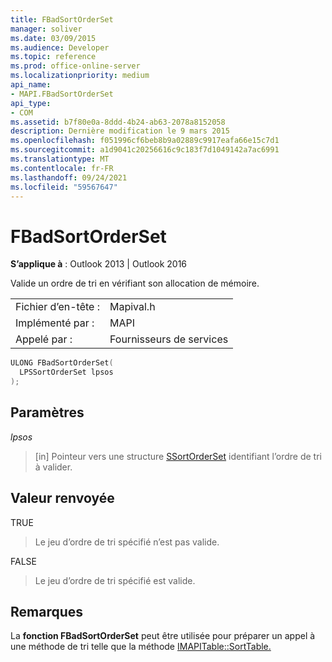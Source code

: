 ```yaml
---
title: FBadSortOrderSet
manager: soliver
ms.date: 03/09/2015
ms.audience: Developer
ms.topic: reference
ms.prod: office-online-server
ms.localizationpriority: medium
api_name:
- MAPI.FBadSortOrderSet
api_type:
- COM
ms.assetid: b7f80e0a-8ddd-4b24-ab63-2078a8152058
description: Dernière modification le 9 mars 2015
ms.openlocfilehash: f051996cf6beb8b9a02889c9917eafa66e15c7d1
ms.sourcegitcommit: a1d9041c20256616c9c183f7d1049142a7ac6991
ms.translationtype: MT
ms.contentlocale: fr-FR
ms.lasthandoff: 09/24/2021
ms.locfileid: "59567647"
---
```

# <a name="fbadsortorderset"></a>FBadSortOrderSet

  
  
**S’applique à** : Outlook 2013 | Outlook 2016 
  
Valide un ordre de tri en vérifiant son allocation de mémoire. 
  
|||
|:-----|:-----|
|Fichier d’en-tête :  <br/> |Mapival.h  <br/> |
|Implémenté par :  <br/> |MAPI  <br/> |
|Appelé par :  <br/> |Fournisseurs de services  <br/> |
   
```cpp
ULONG FBadSortOrderSet(
  LPSSortOrderSet lpsos
);
```

## <a name="parameters"></a>Paramètres

 _lpsos_
  
> [in] Pointeur vers une structure [SSortOrderSet](ssortorderset.md) identifiant l’ordre de tri à valider. 
    
## <a name="return-value"></a>Valeur renvoyée

TRUE 
  
> Le jeu d’ordre de tri spécifié n’est pas valide. 
    
FALSE 
  
> Le jeu d’ordre de tri spécifié est valide.
    
## <a name="remarks"></a>Remarques

La **fonction FBadSortOrderSet** peut être utilisée pour préparer un appel à une méthode de tri telle que la méthode [IMAPITable::SortTable.](imapitable-sorttable.md) 
  

